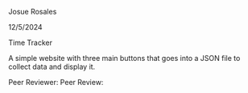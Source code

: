 Josue Rosales

12/5/2024

Time Tracker

A simple website with three main buttons that goes into a JSON file to collect data and display it.

Peer Reviewer:
Peer Review: